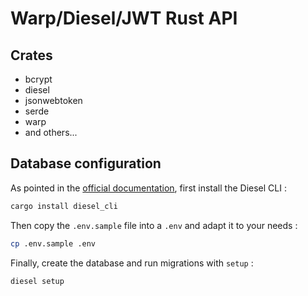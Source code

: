 # Warp/Diesel/JWT Rust API

## Crates

- bcrypt
- diesel
- jsonwebtoken
- serde
- warp
- and others...

## Database configuration

As pointed in the [official documentation](https://diesel.rs/guides/getting-started), first install the Diesel CLI :

```bash
cargo install diesel_cli
```

Then copy the `.env.sample` file into a `.env` and adapt it to your needs :

```bash
cp .env.sample .env
```

Finally, create the database and run migrations with `setup` :

```bash
diesel setup
```
